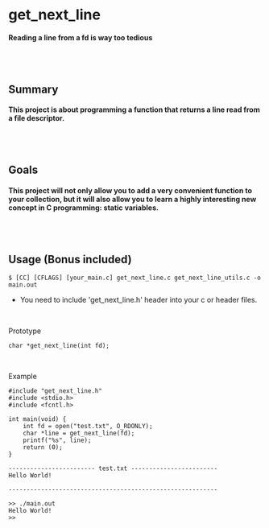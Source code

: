 # get_next_line
#### Reading a line from a fd is way too tedious
<br/><br/>

## Summary
#### This project is about programming a function that returns a line read from a file descriptor.
<br/><br/>

## Goals
#### This project will not only allow you to add a very convenient function to your collection, but it will also allow you to learn a highly interesting new concept in C programming: static variables.
<br/><br/>

## Usage (Bonus included)
	$ [CC] [CFLAGS] [your_main.c] get_next_line.c get_next_line_utils.c -o main.out
+ You need to include 'get_next_line.h' header into your c or header files.
<br/>

Prototype
```
char *get_next_line(int fd);
```
<br/>

Example
```
#include "get_next_line.h"
#include <stdio.h>
#include <fcntl.h>

int main(void) {
	int fd = open("test.txt", O_RDONLY);
	char *line = get_next_line(fd);
	printf("%s", line);
	return (0);
}

------------------------ test.txt ------------------------
Hello World!

----------------------------------------------------------

>> ./main.out
Hello World!
>> 
```

